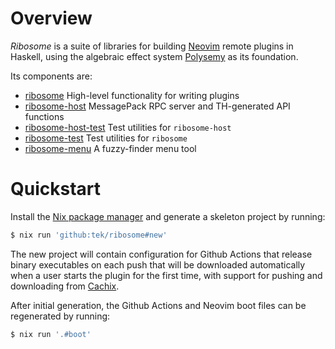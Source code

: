 # Overview

_Ribosome_ is a suite of libraries for building [Neovim](https://neovim.io) remote plugins in Haskell, using the
algebraic effect system [Polysemy](https://hackage.haskell.org/package/polysemy) as its foundation.

Its components are:

* [ribosome](https://hackage.haskell.org/package/ribosome/docs/Ribosome.html) High-level functionality for writing
  plugins
* [ribosome-host](https://hackage.haskell.org/package/ribosome-host/docs/Ribosome-Host.html) MessagePack RPC server and
  TH-generated API functions
* [ribosome-host-test](https://hackage.haskell.org/package/ribosome-host-test/docs/Ribosome-Host-Test.html) Test
  utilities for `ribosome-host`
* [ribosome-test](https://hackage.haskell.org/package/ribosome-test/docs/Ribosome-Test.html) Test utilities for
  `ribosome`
* [ribosome-menu](https://hackage.haskell.org/package/ribosome-menu/docs/Ribosome-Menu.html) A fuzzy-finder menu tool

# Quickstart

Install the [Nix package manager](https://nixos.org/learn.html) and generate a skeleton project by running:

```bash
$ nix run 'github:tek/ribosome#new'
```

The new project will contain configuration for Github Actions that release binary executables on each push that will be
downloaded automatically when a user starts the plugin for the first time, with support for pushing and downloading from
[Cachix](https://app.cachix.org/).

After initial generation, the Github Actions and Neovim boot files can be regenerated by running:

```bash
$ nix run '.#boot'
```
